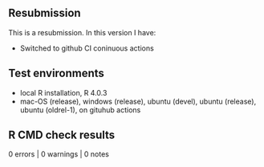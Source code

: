 ## Resubmission
This is a resubmission. In this version I have:

* Switched to github CI coninuous actions


## Test environments
* local R installation, R 4.0.3
* mac-OS (release), windows (release), ubuntu (devel), ubuntu (release), ubuntu (oldrel-1), on gituhub actions

## R CMD check results

0 errors | 0 warnings | 0 notes

